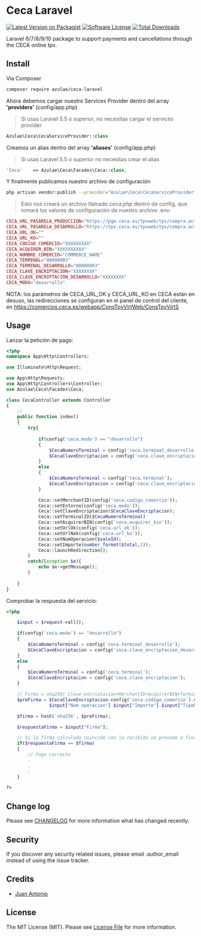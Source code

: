 # Ceca Laravel

[![Latest Version on Packagist][ico-version]][link-packagist]
[![Software License][ico-license]](LICENSE.md)
[![Total Downloads][ico-downloads]][link-downloads]

Laravel 6/7/8/9/10 package to support payments and cancellations through the CECA online tpv.

## Install

Via Composer

``` bash
composer require azulae/ceca-laravel
```


Ahora debemos cargar nuestro Services Provider dentro del array **'providers'** (config/app.php)
>Si usas Laravel 5.5 o superior, no necesitas cargar el services provider
```php
Azulae\Ceca\CecaServiceProvider::class
```

Creamos un alias dentro del array **'aliases'** (config/app.php)
>Si usas Laravel 5.5 o superior no necesitas crear el alias
```php
'Ceca'    => Azulae\Ceca\Facades\Ceca::class,
```

Y finalmente publicamos nuestro archivo de configuración
```bash
php artisan vendor:publish --provider="Azulae\Ceca\CecaServiceProvider"
```
>Esto nos creará un archivo llamado *ceca.php* dentro de config, que tomará los valores de configuración de nuestro archivo .env:
```php
CECA_URL_PASARELA_PRODUCCION="https://pgw.ceca.es/tpvweb/tpv/compra.action"
CECA_URL_PASARELA_DESARROLLO="https://tpv.ceca.es/tpvweb/tpv/compra.action"
CECA_URL_OK=""
CECA_URL_KO=""
CECA_CODIGO_COMERCIO="XXXXXXXXX"
CECA_ACQUIRER_BIN="XXXXXXXXXX"
CECA_NOMBRE_COMERCIO="COMMERCE_NAME"
CECA_TERMINAL="00000003"
CECA_TERMINAL_DESARROLLO="00000003"
CECA_CLAVE_ENCRIPTACION="XXXXXXXX"
CECA_CLAVE_ENCRIPTACION_DESARROLLO="XXXXXXXX"
CECA_MODO="desarrollo" 
```
NOTA: los parámetros de CECA_URL_OK y CECA_URL_KO en CECA están en desuso, las redirecciones se configuran en el panel de control del cliente, en https://comercios.ceca.es/webapp/ConsTpvVirtWeb/ConsTpvVirtS

## Usage

Lanzar la petición de pago:

``` php
<?php
namespace App\Http\Controllers;

use Illuminate\Http\Request;

use App\Http\Requests;
use App\Http\Controllers\Controller;
use Azulae\Ceca\Facades\Ceca;

class CecaController extends Controller
{
    //
    public function index()
    {
        try{            
            
            if(config('ceca.modo') == "desarrollo")
            {
                $CecaNumeroTerminal = config('ceca.terminal_desarrollo');
                $CecaClaveEncriptacion = config('ceca.clave_encriptacion_desarrollo');
            }
            else
            {
                $CecaNumeroTerminal = config('ceca.terminal');
                $CecaClaveEncriptacion = config('ceca.clave_encriptacion');
            }

            Ceca::setMerchantID(config('ceca.codigo_comercio'));
            Ceca::setEntorno(config('ceca.modo'));
            Ceca::setClaveEncriptacion($CecaClaveEncriptacion);
            Ceca::setTerminalID($CecaNumeroTerminal)
            Ceca::setAcquirerBIN(config('ceca.acquirer_bin'));
            Ceca::setUrlOk(config('ceca.url_ok'));
            Ceca::setUrlNok(config('ceca.url_ko'));
            Ceca::setNumOperacion($saleId);
            Ceca::setImporte(number_format($total,2));
            Ceca::launchRedirection(); 
        }
        catch(Exception $e){
            echo $e->getMessage();
        }
        
    }
}

```

Comprobar la respuesta del servicio:

``` php
<?php

    $input = $request->all();

    if(config('ceca.modo') == "desarrollo")
    {
        $CecaNumeroTerminal = config('ceca.terminal_desarrollo');
        $CecaClaveEncriptacion = config('ceca.clave_encriptacion_desarrollo');
    }
    else
    {
        $CecaNumeroTerminal = config('ceca.terminal');
        $CecaClaveEncriptacion = config('ceca.clave_encriptacion');
    }                        

    // Firma = sha256( Clave_encriptacion+MerchantID+AcquirerBIN+TerminalID+Num_operacion+Importe+TipoMoneda+Exponente+Referencia )
    $preFirma = $CecaClaveEncriptacion.config('ceca.codigo_comercio').config('ceca.acquirer_bin').$CecaNumeroTerminal.
                $input["Num_operacion"].$input["Importe"].$input["TipoMoneda"].$input["Exponente"].$input["Referencia"];

    $firma = hash('sha256', $preFirma);

    $respuestaFirma = $input["Firma"];

    // Si la firma calculada coincide con la recibida se procede a finalizar el pedido
    if($respuestaFirma == $firma)
    {
        // Pago correcto
        .
        .
        .
    }

?>
```


## Change log

Please see [CHANGELOG](CHANGELOG.md) for more information what has changed recently.


## Security

If you discover any security related issues, please email :author_email instead of using the issue tracker.

## Credits

- [Juan Antonio][link-author]

## License

The MIT License (MIT). Please see [License File](LICENSE.md) for more information.

[ico-version]: https://img.shields.io/packagist/v/azulae/ceca-laravel.svg?style=flat-square
[ico-license]: https://img.shields.io/badge/license-MIT-brightgreen.svg?style=flat-square
[ico-downloads]: https://img.shields.io/packagist/dt/azulae/ceca-laravel.svg?style=flat-square

[link-packagist]: https://packagist.org/packages/azulae/ceca-laravel
[link-downloads]: https://packagist.org/packages/azulae/ceca-laravel
[link-author]: https://github.com/azulae
[link-contributors]: ../../contributors
